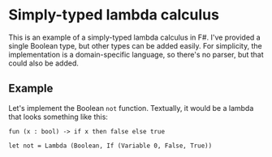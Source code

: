 # Simply-typed lambda calculus
This is an example of a simply-typed lambda calculus in F#. I've provided a single Boolean type, but other types can be added easily. For simplicity, the implementation is a domain-specific language, so there's no parser, but that could also be added.
## Example
Let's implement the Boolean `not` function. Textually, it would be a lambda that looks something like this:
```F#
fun (x : bool) -> if x then false else true
```

    let not = Lambda (Boolean, If (Variable 0, False, True))

<!--stackedit_data:
eyJoaXN0b3J5IjpbLTE2Mjc3MjIwMTIsLTIxMTYxMTY5MjldfQ
==
-->